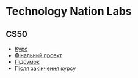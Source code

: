 # Technology Nation Labs

## CS50
- [Курс](cs50/course)
- [Фінальний проект](cs50/final)
- [Підсумок](cs50/summary)
- [Після закінчення курсу](cs50/roadmap)
